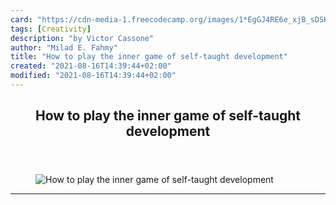 ```yaml
---
card: "https://cdn-media-1.freecodecamp.org/images/1*EgGJ4RE6e_xjB_sDSHJQlQ.jpeg"
tags: [Creativity]
description: "by Victor Cassone"
author: "Milad E. Fahmy"
title: "How to play the inner game of self-taught development"
created: "2021-08-16T14:39:44+02:00"
modified: "2021-08-16T14:39:44+02:00"
---
```

<div class="site-wrapper">
<main id="site-main" class="site-main outer">
<div class="inner">
<article class="post-full post tag-creativity tag-productivity tag-life-lessons tag-technology tag-self-improvement ">
<header class="post-full-header">
<h1 class="post-full-title">How to play the inner game of self-taught development</h1>
</header>
<figure class="post-full-image">
<picture>
<source media="(max-width: 700px)" sizes="1px" srcset="data:image/gif;base64,R0lGODlhAQABAIAAAAAAAP///yH5BAEAAAAALAAAAAABAAEAAAIBRAA7 1w">
<source media="(min-width: 701px)" sizes="(max-width: 800px) 400px,
(max-width: 1170px) 700px,
1400px" srcset="https://cdn-media-1.freecodecamp.org/images/1*EgGJ4RE6e_xjB_sDSHJQlQ.jpeg 300w,
https://cdn-media-1.freecodecamp.org/images/1*EgGJ4RE6e_xjB_sDSHJQlQ.jpeg 600w,
https://cdn-media-1.freecodecamp.org/images/1*EgGJ4RE6e_xjB_sDSHJQlQ.jpeg 1000w,
https://cdn-media-1.freecodecamp.org/images/1*EgGJ4RE6e_xjB_sDSHJQlQ.jpeg 2000w">
<img onerror="this.style.display='none'" src="https://cdn-media-1.freecodecamp.org/images/1*EgGJ4RE6e_xjB_sDSHJQlQ.jpeg" alt="How to play the inner game of self-taught development">
</picture>
</figure>
<section class="post-full-content">
<div class="post-content medium-migrated-article">
</div>
<hr>
</section>
</article>
</div>
</main>
</div>
<!-- Google Tag Manager (noscript) -->
<!-- End Google Tag Manager (noscript) -->
